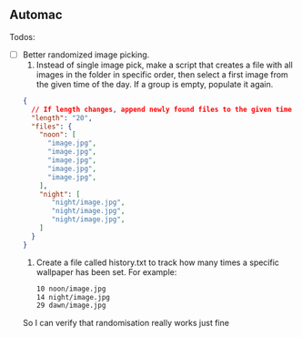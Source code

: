 ## Automac

Todos:
- [ ] Better randomized image picking. 
  1. Instead of single image pick, make a script that creates a file with all images in the folder in specific order, then select a first image from the given time of the day. If a group is empty, populate it again.
  ```json
  {
    // If length changes, append newly found files to the given time
    "length": "20",
    "files": {
      "noon": [
        "image.jpg",
        "image.jpg",
        "image.jpg",
        "image.jpg",
        "image.jpg",
      ],
      "night": [
         "night/image.jpg",
         "night/image.jpg",
         "night/image.jpg",
      ]
    }
  }
  ```
  1. Create a file called history.txt to track how many times a specific wallpaper has been set. 
     For example:
     ```txt
     10 noon/image.jpg
     14 night/image.jpg
     29 dawn/image.jpg
     ```
    So I can verify that randomisation really works just fine
